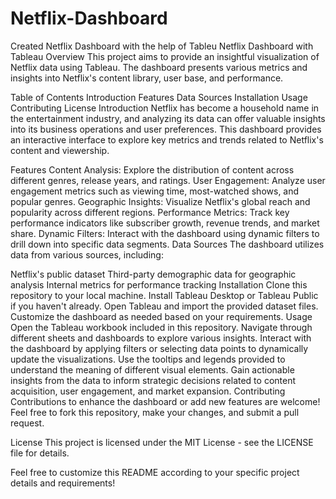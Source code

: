 # Netflix-Dashboard
Created Netflix Dashboard with the help of Tableu
Netflix Dashboard with Tableau
Overview
This project aims to provide an insightful visualization of Netflix data using Tableau. The dashboard presents various metrics and insights into Netflix's content library, user base, and performance.

Table of Contents
Introduction
Features
Data Sources
Installation
Usage
Contributing
License
Introduction
Netflix has become a household name in the entertainment industry, and analyzing its data can offer valuable insights into its business operations and user preferences. This dashboard provides an interactive interface to explore key metrics and trends related to Netflix's content and viewership.

Features
Content Analysis: Explore the distribution of content across different genres, release years, and ratings.
User Engagement: Analyze user engagement metrics such as viewing time, most-watched shows, and popular genres.
Geographic Insights: Visualize Netflix's global reach and popularity across different regions.
Performance Metrics: Track key performance indicators like subscriber growth, revenue trends, and market share.
Dynamic Filters: Interact with the dashboard using dynamic filters to drill down into specific data segments.
Data Sources
The dashboard utilizes data from various sources, including:

Netflix's public dataset
Third-party demographic data for geographic analysis
Internal metrics for performance tracking
Installation
Clone this repository to your local machine.
Install Tableau Desktop or Tableau Public if you haven't already.
Open Tableau and import the provided dataset files.
Customize the dashboard as needed based on your requirements.
Usage
Open the Tableau workbook included in this repository.
Navigate through different sheets and dashboards to explore various insights.
Interact with the dashboard by applying filters or selecting data points to dynamically update the visualizations.
Use the tooltips and legends provided to understand the meaning of different visual elements.
Gain actionable insights from the data to inform strategic decisions related to content acquisition, user engagement, and market expansion.
Contributing
Contributions to enhance the dashboard or add new features are welcome! Feel free to fork this repository, make your changes, and submit a pull request.

License
This project is licensed under the MIT License - see the LICENSE file for details.

Feel free to customize this README according to your specific project details and requirements!


